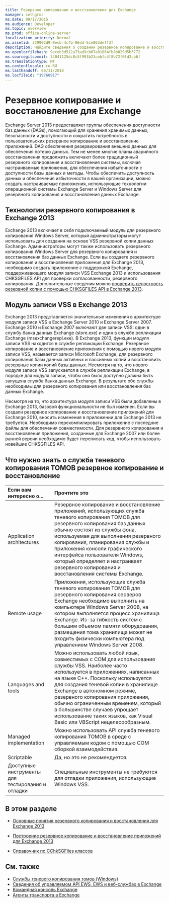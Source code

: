 ```yaml
---
title: Резервное копирование и восстановление для Exchange
manager: sethgros
ms.date: 09/17/2015
ms.audience: Developer
ms.topic: overview
ms.prod: office-online-server
localization_priority: Normal
ms.assetid: 329902d9-0ecb-4cfb-86dd-5ce863deff3f
description: Найдите сведения о создании резервное копирование и восстановление приложений для Exchange 2013.
ms.openlocfilehash: 9eceb3d512a73ad9cb07a01864fb8b029d5b5772
ms.sourcegitcommit: 34041125dc8c5f993b21cebfc4f8b72f0fd2cb6f
ms.translationtype: MT
ms.contentlocale: ru-RU
ms.lasthandoff: 06/11/2018
ms.locfileid: "19760917"
---
```

# <a name="backup-and-restore-for-exchange"></a>Резервное копирование и восстановление для Exchange
  
Exchange Server 2013 предоставляет группы обеспечения доступности баз данных (DAGs), помогающий для хранения хранимых данных, безопасности и доступности и сократить потребность в пользовательских резервное копирование и восстановление приложений. DAG обеспечения резервирования внешних данных для обеспечения потерю данных. Тем не менее многие планы аварийного восстановления продолжить включают более традиционный резервного копирования и восстановления системы, включая настраиваемые приложения, для обеспечения избыточности с доступности базы данных и методы. Чтобы обеспечить доступность данных и обеспечения избыточности в вашей организации, можно создать настраиваемые приложения, использующие технологии операционной системы Exchange Server и Windows Server для резервного копирования и восстановления данных Exchange.

<a name="bk_plugin"> </a>

## <a name="backup-technologies-in-exchange-2013"></a>Технологии резервного копирования в Exchange 2013

Exchange 2013 включает в себя подключаемый модуль для резервного копирования Windows Server, который администраторы могут использовать для создания на основе VSS резервной копии данных Exchange. Администраторы могут также использовать резервного копирования Windows Server для резервного копирования и восстановления баз данных Exchange. Если вы создаете резервного копирования и восстановления приложения для Exchange 2013, необходимо создать приложение с поддержкой Exchange, поддерживающего модуля записи VSS Exchange 2013 и использования CHKSGFILES API для проверки согласованности, резервного копирования. Дополнительные сведения можно [проверить целостность резервной копии с помощью CHKSGFILES API в Exchange 2013](how-to-validate-backup-integrity-by-using-the-chksgfiles-api-in-exchange.md).

<a name="bk_vsswriter"> </a>

## <a name="vss-writer-in-exchange-2013"></a>Модуль записи VSS в Exchange 2013

Exchange 2013 представляется значительные изменения в архитектуре модуля записи VSS в Exchange Server 2010 и Exchange Server 2007. Exchange 2010 и Exchange 2007 включают две записи VSS: один в службу банка данных Exchange (store.exe) и один в службе репликации Exchange (msexchangerepl.exe). В Exchange 2013, функции модуля записи VSS находится в службе репликации Exchange. Резервное копирование и восстановление приложения с помощью нового модуля записи VSS, называется записи Microsoft Exchange, для резервного копирования базы данных активных и пассивных копий и восстановить резервные копии копий базы данных. Несмотря на то, что нового модуля записи VSS запускается в службе репликации Exchange, в порядке для модуля записи, чтобы оно было доступно должна быть запущена служба банка данных Exchange. В результате обе службы необходимы для резервного копирования или восстановления баз данных Exchange.
  
Несмотря на то, что архитектура модуля записи VSS были добавлены в Exchange 2013, базовой функциональности не был изменен. Если вы создали резервное копирование и восстановление приложений для Exchange 2010, вносить изменения в приложении для Exchange 2013 не требуется. Необходимо перекомпилировать приложение с последние файлы для обеспечения совместимости. Для резервного копирования и восстановления приложения, созданные для Exchange 2007 или более ранней версии необходимо будет переписать код, чтобы использовать новейшие CHKSGFILES API.
  
## <a name="what-you-need-to-know-about-vss-backup-and-restore"></a>Что нужно знать о служба теневого копирования ТОМОВ резервное копирование и восстановление

|Если вам интересно о...|Прочтите это|
|:-----|:-----|
|Application architectures  <br/> |Резервное копирование и восстановление приложений, использующих служба теневого копирования ТОМОВ для резервного копирования баз данных обычно состоят из службы фона, используемая для выполнения резервного копирования, планирования службы и приложения консоли графического интерфейса пользователя Windows, который определяет и настраивает резервного копирования и восстановления системы Exchange.  <br/> |
|Remote usage  <br/> |Приложения, использующие служба теневого копирования ТОМОВ для резервного копирования серверов Exchange необходимо выполнить на компьютере Windows Server 2008, на котором выполняется процесс хранилища Exchange. Из-за гибкость систем с большим объемом памяти оборудования, размещения тома хранилища может не входить физически компьютера под управлением Windows Server 2008.  <br/> |
|Languages and tools  <br/> |Можно использовать любой язык, совместимых с COM для использования службы VSS. Наиболее часто используется в приложениях, написанных на языке C++. Поскольку используется для создания теневой копии в хранилище Exchange в автономном режиме, резервного копирования приложения, обычно ограниченным временем, который в большинстве случаев упрощает использование таких языков, как Visual Basic или VBScript нецелесообразным.  <br/> |
|Managed implementation  <br/> |Можно использовать API служба теневого копирования ТОМОВ в среде с управляемым кодом с помощью COM сборкой взаимодействия.  <br/> |
|Scriptable  <br/> |Да, но это не рекомендуется.  <br/> |
|Доступные инструменты для тестирования и отладки  <br/> |Специальные инструменты не требуются для отладки приложения, использующие Windows VSS.  <br/> |
   
## <a name="in-this-section"></a>В этом разделе

- [Основные понятия резервного копирования и восстановления для Exchange 2013](backup-and-restore-concepts-for-exchange-2013.md)
    
- [Построение резервное копирование и восстановление приложений для Exchange 2013](build-backup-and-restore-applications-for-exchange-2013.md)
    
- [Справочник по CChkSGFiles классов](cchksgfiles-class-reference.md)
    
## <a name="see-also"></a>См. также

- [Службы теневого копирования томов (Windows)](http://msdn.microsoft.com/en-us/library/windows/desktop/bb968832%28v=vs.85%29.aspx)   
- [Сведения об управляемом API EWS, EWS и веб-службах в Exchange](../exchange-web-services/explore-the-ews-managed-api-ews-and-web-services-in-exchange.md)  
- [Командная консоль Exchange](../management/exchange-management-shell.md)   
- [Агенты транспорта в Exchange](../transport-agents/transport-agents-in-exchange-2013.md) 
    

